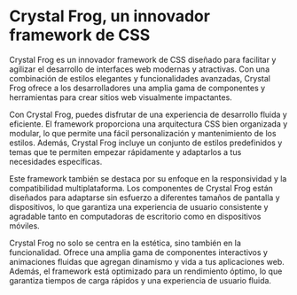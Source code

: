 # Crystal Frog, un innovador framework de CSS
Crystal Frog es un innovador framework de CSS diseñado para facilitar y agilizar el desarrollo de interfaces web modernas y atractivas. Con una combinación de estilos elegantes y funcionalidades avanzadas, Crystal Frog ofrece a los desarrolladores una amplia gama de componentes y herramientas para crear sitios web visualmente impactantes.

Con Crystal Frog, puedes disfrutar de una experiencia de desarrollo fluida y eficiente. El framework proporciona una arquitectura CSS bien organizada y modular, lo que permite una fácil personalización y mantenimiento de los estilos. Además, Crystal Frog incluye un conjunto de estilos predefinidos y temas que te permiten empezar rápidamente y adaptarlos a tus necesidades específicas.

Este framework también se destaca por su enfoque en la responsividad y la compatibilidad multiplataforma. Los componentes de Crystal Frog están diseñados para adaptarse sin esfuerzo a diferentes tamaños de pantalla y dispositivos, lo que garantiza una experiencia de usuario consistente y agradable tanto en computadoras de escritorio como en dispositivos móviles.

Crystal Frog no solo se centra en la estética, sino también en la funcionalidad. Ofrece una amplia gama de componentes interactivos y animaciones fluidas que agregan dinamismo y vida a tus aplicaciones web. Además, el framework está optimizado para un rendimiento óptimo, lo que garantiza tiempos de carga rápidos y una experiencia de usuario fluida.
